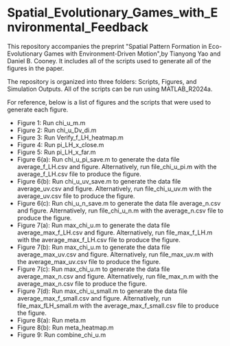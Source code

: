 # Spatial_Evolutionary_Games_with_Environmental_Feedback

This repository accompanies the preprint "Spatial Pattern Formation in Eco-Evolutionary Games with Environment-Driven Motion",by Tianyong Yao and Daniel B. Cooney. It includes all of the scripts used to generate all of the figures in the paper.

The repository is organized into three folders: Scripts, Figures, and Simulation Outputs. All of the scripts can be run using MATLAB_R2024a.

For reference, below is a list of figures and the scripts that were used to generate each figure.

- Figure 1: Run chi_u_m.m
- Figure 2: Run chi_u_Dv_di.m
- Figure 3: Run Verify_f_LH_heatmap.m
- Figure 4: Run pi_LH_x_close.m
- Figure 5: Run pi_LH_x_far.m
- Figure 6(a): Run chi_u_pi_save.m to generate the data file average_f_LH.csv and figure. Alternatively, run file_chi_u_pi.m with the average_f_LH.csv file to produce the figure.
- Figure 6(b): Run chi_u_uv_save.m to generate the data file average_uv.csv and figure. Alternatively, run file_chi_u_uv.m with the average_uv.csv file to produce the figure.
- Figure 6(c): Run chi_u_n_save.m to generate the data file average_n.csv and figure. Alternatively, run file_chi_u_n.m with the average_n.csv file to produce the figure.
- Figure 7(a): Run max_chi_u.m to generate the data file average_max_f_LH.csv and figure. Alternatively, run file_max_f_LH.m with the average_max_f_LH.csv file to produce the figure.
- Figure 7(b): Run max_chi_u.m to generate the data file average_max_uv.csv and figure. Alternatively, run file_max_uv.m with the average_max_uv.csv file to produce the figure.
- Figure 7(c): Run max_chi_u.m to generate the data file average_max_n.csv and figure. Alternatively, run file_max_n.m with the average_max_n.csv file to produce the figure.
- Figure 7(d): Run max_chi_u_small.m to generate the data file average_max_f_small.csv and figure. Alternatively, run file_max_fLH_small.m with the average_max_f_small.csv file to produce the figure.
- Figure 8(a): Run meta.m
- Figure 8(b): Run meta_heatmap.m
- Figure 9: Run combine_chi_u.m
